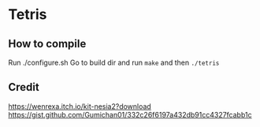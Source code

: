 # Tetris

## How to compile

Run ./configure.sh
Go to build dir and run `make` and then `./tetris`
## Credit
https://wenrexa.itch.io/kit-nesia2?download
https://gist.github.com/Gumichan01/332c26f6197a432db91cc4327fcabb1c